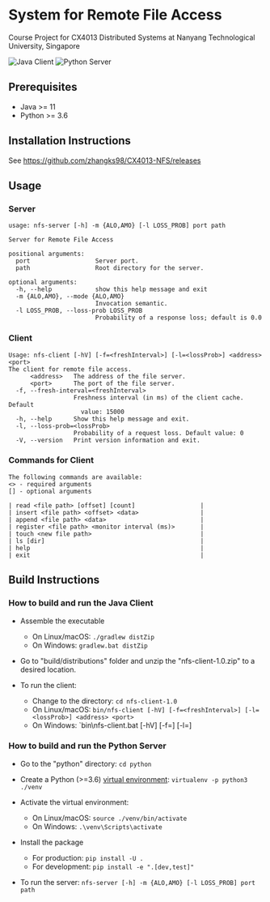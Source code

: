 # System for Remote File Access
Course Project for CX4013 Distributed Systems at Nanyang Technological University, Singapore

![Java Client](https://github.com/zhangks98/CX4013-NFS/workflows/Java%20Client/badge.svg)
![Python Server](https://github.com/zhangks98/CX4013-NFS/workflows/Python%20Server/badge.svg)

## Prerequisites
- Java >= 11
- Python >= 3.6

## Installation Instructions
See https://github.com/zhangks98/CX4013-NFS/releases

## Usage
### Server
```
usage: nfs-server [-h] -m {ALO,AMO} [-l LOSS_PROB] port path

Server for Remote File Access

positional arguments:
  port                  Server port.
  path                  Root directory for the server.

optional arguments:
  -h, --help            show this help message and exit
  -m {ALO,AMO}, --mode {ALO,AMO}
                        Invocation semantic.
  -l LOSS_PROB, --loss-prob LOSS_PROB
                        Probability of a response loss; default is 0.0
```

### Client
```
Usage: nfs-client [-hV] [-f=<freshInterval>] [-l=<lossProb>] <address> <port>
The client for remote file access.
      <address>   The address of the file server.
      <port>      The port of the file server.
  -f, --fresh-interval=<freshInterval>
                  Freshness interval (in ms) of the client cache. Default
                    value: 15000
  -h, --help      Show this help message and exit.
  -l, --loss-prob=<lossProb>
                  Probability of a request loss. Default value: 0
  -V, --version   Print version information and exit.
```

### Commands for Client
```
The following commands are available:     
<> - required arguments
[] - optional arguments

| read <file path> [offset] [count]                  |
| insert <file path> <offset> <data>                 |
| append <file path> <data>                          |
| register <file path> <monitor interval (ms)>       |
| touch <new file path>                              |
| ls [dir]                                           |
| help                                               |
| exit                                               |
```

## Build Instructions
### How to build and run the Java Client
- Assemble the executable
  - On Linux/macOS: `./gradlew distZip`
  - On Windows: `gradlew.bat distZip`

- Go to "build/distributions" folder and unzip the "nfs-client-1.0.zip" to a desired location.

- To run the client:
  - Change to the directory: `cd nfs-client-1.0`
  - On Linux/macOS: `bin/nfs-client [-hV] [-f=<freshInterval>] [-l=<lossProb>] <address> <port>`
  - On Windows: `bin\nfs-client.bat [-hV] [-f=<freshInterval>] [-l=<lossProb>] <address> <port>


### How to build and run the Python Server
- Go to the "python" directory: `cd python`

- Create a Python (>=3.6) [virtual environment](https://virtualenv.pypa.io/en/latest): `virtualenv -p python3 ./venv`

- Activate the virtual environment:
  - On Linux/macOS: `source ./venv/bin/activate`
  - On Windows: `.\venv\Scripts\activate`
  
- Install the package
  - For production: `pip install -U .`
  - For development: `pip install -e ".[dev,test]"`

- To run the server: `nfs-server [-h] -m {ALO,AMO} [-l LOSS_PROB] port path`
